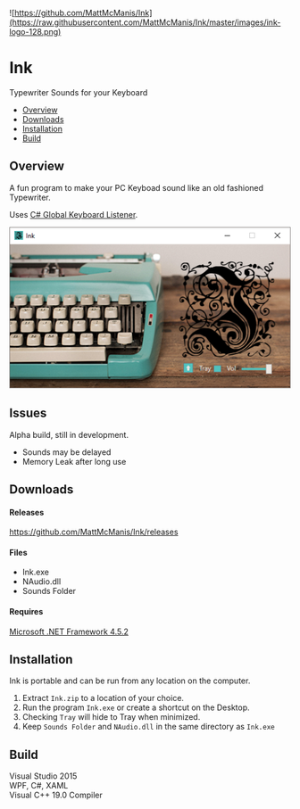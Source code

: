 ![https://github.com/MattMcManis/Ink](https://raw.githubusercontent.com/MattMcManis/Ink/master/images/ink-logo-128.png)

# Ink
Typewriter Sounds for your Keyboard

* [Overview](#overview)
* [Downloads](#downloads)
* [Installation](#installation)
* [Build](#build)

## Overview

A fun program to make your PC Keyboad sound like an old fashioned Typewriter.

Uses [C# Global Keyboard Listener](https://gist.github.com/Ciantic/471698).

![Ink](https://raw.githubusercontent.com/MattMcManis/Ink/master/images/ink.png)  

## Issues
Alpha build, still in development.

* Sounds may be delayed
* Memory Leak after long use

## Downloads
#### Releases
https://github.com/MattMcManis/Ink/releases

#### Files
* Ink.exe
* NAudio.dll
* Sounds Folder

#### Requires
[Microsoft .NET Framework 4.5.2](https://www.microsoft.com/net/download/dotnet-framework-runtime/net452)

## Installation
Ink is portable and can be run from any location on the computer.

1. Extract `Ink.zip` to a location of your choice.
2. Run the program `Ink.exe` or create a shortcut on the Desktop.
3. Checking `Tray` will hide to Tray when minimized.
4. Keep `Sounds Folder` and `NAudio.dll` in the same directory as `Ink.exe`

## Build
Visual Studio 2015
<br />
WPF, C#, XAML
<br />
Visual C++ 19.0 Compiler